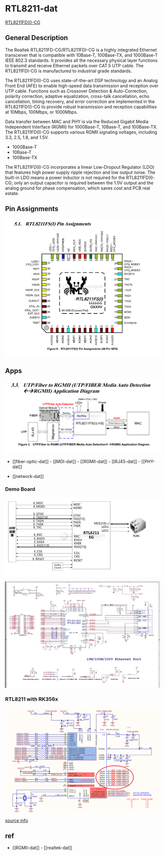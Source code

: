 
# RTL8211-dat

[RTL8211FD(I)-CG](https://www.realtek.com/Product/Index?id=3976&cate_id=786)


## General Description

The Realtek RTL8211FD-CG/RTL8211FDI-CG is a highly integrated Ethernet transceiver that is compatible with 10Base-T, 100Base-TX, and 1000Base-T IEEE 802.3 standards. It provides all the necessary physical layer functions to transmit and receive Ethernet packets over CAT.5 UTP cable. The RTL8211FDI-CG is manufactured to industrial grade standards.

The RTL8211FD(I)-CG uses state-of-the-art DSP technology and an Analog Front End (AFE) to enable high-speed data transmission and reception over UTP cable. Functions such as Crossover Detection & Auto-Correction, polarity correction, adaptive equalization, cross-talk cancellation, echo cancellation, timing recovery, and error correction are implemented in the RTL8211FD(I)-CG to provide robust transmission and reception capabilities at 10Mbps, 100Mbps, or 1000Mbps.

Data transfer between MAC and PHY is via the Reduced Gigabit Media Independent Interface (RGMII) for 1000Base-T, 10Base-T, and 100Base-TX. The RTL8211FD(I)-CG supports various RGMII signaling voltages, including 3.3, 2.5, 1.8, and 1.5V.

- 1000Base-T
- 10Base-T
- 100Base-TX

The RTL8211FD(I)-CG incorporates a linear Low-Dropout Regulator (LDO) that features high power supply ripple rejection and low output noise. The built-in LDO means a power inductor is not required for the RTL8211FD(I)-CG; only an output capacitor is required between the 1.0V output and the analog ground for phase compensation, which saves cost and PCB real estate.



## Pin Assignments 

![](2025-05-04-18-54-06.png)


## Apps 

![](2025-05-04-18-50-18.png)

- [[fiber-optic-dat]] - [[MDI-dat]] - [[RGMII-dat]] - [[RJ45-dat]] - [[PHY-dat]]

- [[network-dat]]

### Demo Board 

![](2025-05-04-19-10-29.png)

![](2025-05-04-19-10-52.png)

### RTL8211 with RK356x

![](2025-05-04-19-17-21.png)

[source info ](https://blog.csdn.net/CATTLE_L/article/details/144767114)

## ref 

- [[RGMII-dat]] - [[realtek-dat]]
